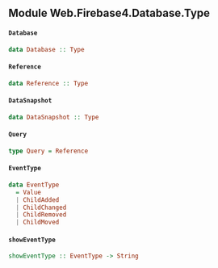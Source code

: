 ## Module Web.Firebase4.Database.Type

#### `Database`

``` purescript
data Database :: Type
```

#### `Reference`

``` purescript
data Reference :: Type
```

#### `DataSnapshot`

``` purescript
data DataSnapshot :: Type
```

#### `Query`

``` purescript
type Query = Reference
```

#### `EventType`

``` purescript
data EventType
  = Value
  | ChildAdded
  | ChildChanged
  | ChildRemoved
  | ChildMoved
```

#### `showEventType`

``` purescript
showEventType :: EventType -> String
```


